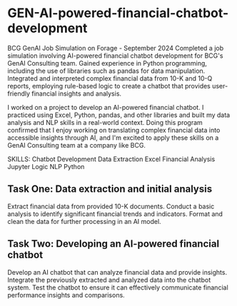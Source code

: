 # GEN-AI-powered-financial-chatbot-development
BCG GenAI Job Simulation on Forage - September 2024
Completed a job simulation involving AI-powered financial chatbot development for BCG's GenAI Consulting team.
Gained experience in Python programming, including the use of libraries such as pandas for data manipulation.
Integrated and interpreted complex financial data from 10-K and 10-Q reports, employing rule-based logic to create a chatbot that provides user-friendly financial insights and analysis.

I worked on a project to develop an AI-powered financial chatbot. I practiced using Excel, Python, pandas, and other libraries and built my data analysis and NLP skills in a real-world context.
Doing this program confirmed that I enjoy working on translating complex financial data into accessible insights through AI, and I'm excited to apply these skills on a GenAI Consulting team at a company like BCG.

SKILLS:
Chatbot Development
Data Extraction
Excel
Financial Analysis
Jupyter
Logic
NLP
Python

## Task One: Data extraction and initial analysis

Extract financial data from provided 10-K documents.
Conduct a basic analysis to identify significant financial trends and indicators.
Format and clean the data for further processing in an AI model.

## Task Two: Developing an AI-powered financial chatbot

Develop an AI chatbot that can analyze financial data and provide insights.
Integrate the previously extracted and analyzed data into the chatbot system.
Test the chatbot to ensure it can effectively communicate financial performance insights and comparisons.
